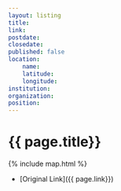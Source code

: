 ```yaml
---
layout: listing
title:
link: 
postdate: 
closedate:
published: false
location:
    name: 
    latitude: 
    longitude: 
institution: 
organization: 
position: 
---
```



# {{ page.title}}

{% include map.html %}



* [Original Link]({{ page.link}})